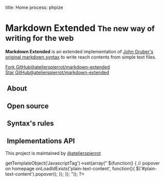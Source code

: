 title: Home
process: phpize

<div class="page-header">
  <h1>Markdown Extended <small>The new way of writing for the web</small></h1>
</div>

<div class="jumbotron home">

<p>
    <strong>Markdown Extended</strong> is an extended implementation of <a href="http://daringfireball.net/projects/markdown/" title="See it online">John Gruber's original markdown syntax</a> to write reach contents from simple text files.
    <i class="fa fa-info-circle" id="plain-text-content"
        data-container="body" data-toggle="popover" data-placement="bottom" data-trigger="hover"
        data-title="Markdown Extended plain text version of this content"
        data-content="**Markdown Extended** is an extended implementation of [John Gruber's original markdown syntax](http://daringfireball.net/projects/markdown/ 'See it online') to write reach contents from simple text files."></i>
</p>

<div class="row">
    <div class="col-xs-6 col-sm-4 col-sm-offset-2 col-md-3 col-md-offset-3">
        <a href="http://github.com/atelierspierrot/markdown-extended" class="github-button" data-type="fork" data-show-count="true"
        title="Markdown Extended forkers" id="github-frame-forkers">Fork GitHub@atelierspierrot/markdown-extended</a>
    </div>
    <div class="col-xs-6 col-sm-4 col-md-3">
        <a href="http://github.com/atelierspierrot/markdown-extended" class="github-button" data-type="watch" data-show-count="true" title="Markdown Extended watchers" id="github-frame-watchers">Star GitHub@atelierspierrot/markdown-extended</a>
    </div>
    <div class="hidden-xs col-sm-2 col-md-3"></div>
</div>

</div>

<div class="row">
    <div class="col-xs-12 col-md-6">
        <h2 class="nobefore"><i class="fa fa-quote-right"></i>&nbsp;About</h2>
        <?php _markdownify(file_get_contents(__DIR__.'/00-home/about.md')); ?>
    </div>
    <div class="col-xs-12 col-md-6">
        <h2 class="nobefore"><i class="fa fa-users"></i>&nbsp;Open source</h2>
        <?php _markdownify(file_get_contents(__DIR__.'/00-home/open-source.md')); ?>
    </div>
</div>

<div class="row">
    <div class="col-xs-12 col-md-6">
        <h2 class="nobefore"><i class="fa fa-pencil-square-o"></i>&nbsp;Syntax's rules</h2>
        <?php _markdownify(file_get_contents(__DIR__.'/00-home/syntax.md')); ?>
    </div>
    <div class="col-xs-12 col-md-6">
        <h2 class="nobefore"><i class="fa fa-cogs"></i>&nbsp;Implementations API</h2>
        <?php _markdownify(file_get_contents(__DIR__.'/00-home/api.md')); ?>
    </div>
</div>

<p>This project is maintained by <a href="https://github.com/atelierspierrot" title="github.com/atelierspierrot">@atelierspierrot</a></p>

<?php
$_template->getTemplateObject('JavascriptTag')->set(array("
$(function() { 
    // popover on homepage
    onLoadIdExists('plain-text-content', function(){
        $('#plain-text-content').popover();
    });
});
"));
?>
